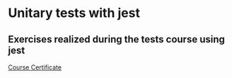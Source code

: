 # Unitary tests with jest

## Exercises realized during the tests course using jest

 [Course Certificate](https://www.udemy.com/certificate/UC-b0eb2ca7-2cf8-4439-aabb-8d770a2ce819/)

